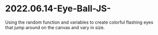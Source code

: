 # 2022.06.14-Eye-Ball-JS-
Using the random function and variables to create colorful flashing eyes that jump around on the canvas and vary in size.
